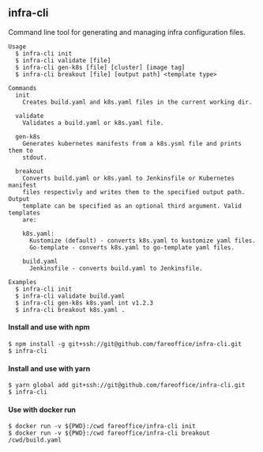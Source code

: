 ## infra-cli

Command line tool for generating and managing infra configuration files.

```shell
Usage
  $ infra-cli init
  $ infra-cli validate [file]
  $ infra-cli gen-k8s [file] [cluster] [image tag]
  $ infra-cli breakout [file] [output path] <template type>

Commands
  init
    Creates build.yaml and k8s.yaml files in the current working dir.

  validate
    Validates a build.yaml or k8s.yaml file.

  gen-k8s
    Generates kubernetes manifests from a k8s.ysml file and prints them to
    stdout.

  breakout
    Converts build.yaml or k8s.yaml to Jenkinsfile or Kubernetes manifest
    files respectivly and writes them to the specified output path. Output
    template can be specified as an optional third argument. Valid templates
    are:

    k8s.yaml:
      Kustomize (default) - converts k8s.yaml to kustomize yaml files.
      Go-template - converts k8s.yaml to go-template yaml files.

    build.yaml
      Jenkinsfile - converts build.yaml to Jenkinsfile.

Examples
  $ infra-cli init
  $ infra-cli validate build.yaml
  $ infra-cli gen-k8s k8s.yaml int v1.2.3
  $ infra-cli breakout k8s.yaml .
```

#### Install and use with npm

```shell
$ npm install -g git+ssh://git@github.com/fareoffice/infra-cli.git
$ infra-cli
```

#### Install and use with yarn

```shell
$ yarn global add git+ssh://git@github.com/fareoffice/infra-cli.git
$ infra-cli
```

#### Use with docker run

```shell
$ docker run -v ${PWD}:/cwd fareoffice/infra-cli init
$ docker run -v ${PWD}:/cwd fareoffice/infra-cli breakout /cwd/build.yaml
```
